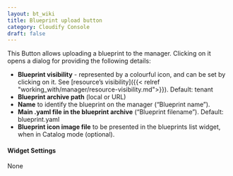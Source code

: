 ```yaml
---
layout: bt_wiki
title: Blueprint upload button
category: Cloudify Console
draft: false
---
```

This Button allows uploading a blueprint to the manager. Clicking on it opens a dialog for providing the following details:

* **Blueprint visibility** - represented by a colourful icon, and can be set by clicking on it. See [resource’s visibility]({{< relref "working_with/manager/resource-visibility.md">}}). Default: tenant
* **Blueprint archive path** (local or URL) 
* **Name** to identify the blueprint on the manager (“Blueprint name”).
* **Main .yaml file in the blueprint archive** (“Blueprint filename”). Default: blueprint.yaml
* **Blueprint icon image file** to be presented in the blueprints list widget, when in Catalog mode (optional). 


#### Widget Settings
None